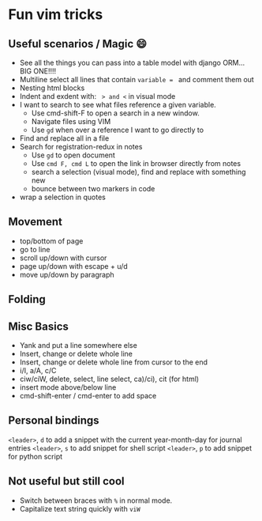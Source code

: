 # Fun vim tricks

## Useful scenarios / Magic :smile:
- See all the things you can pass into a table model with django ORM... BIG ONE!!!!
- Multiline select all lines that contain `variable = ` and comment them out
- Nesting html blocks
- Indent and exdent with:   `  > and < ` in visual mode
- I want to search to see what files reference a given variable.
  - Use cmd-shift-F to open a search in a new window. 
  - Navigate files using VIM
  - Use `gd` when over a reference I want to go directly to
- Find and replace all in a file
- Search for registration-redux in notes
  - Use `gd` to open document
  - Use `cmd F, cmd L` to open the link in browser directly from notes
  - search a selection (visual mode), find and replace with something new 
  - bounce between two markers in code
- wrap a selection in quotes

## Movement
- top/bottom of page
- go to line
- scroll up/down with cursor
- page up/down with escape + u/d
- move up/down by paragraph

## Folding

## Misc Basics
- Yank and put a line somewhere else
- Insert, change or delete whole line
- Insert, change or delete whole line from cursor to the end
- i/I, a/A, c/C
- ciw/ciW, delete, select, line select, ca)/ci), cit (for html)
- insert mode above/below line
- cmd-shift-enter / cmd-enter to add space

## Personal bindings
`<leader>`, `d` to add a snippet with the current year-month-day for journal entries
`<leader>`, `s` to add snippet for shell script
`<leader>`, `p` to add snippet for python script


## Not useful but still cool
- Switch between braces with `%` in normal mode.
- Capitalize text string quickly with `viW`

